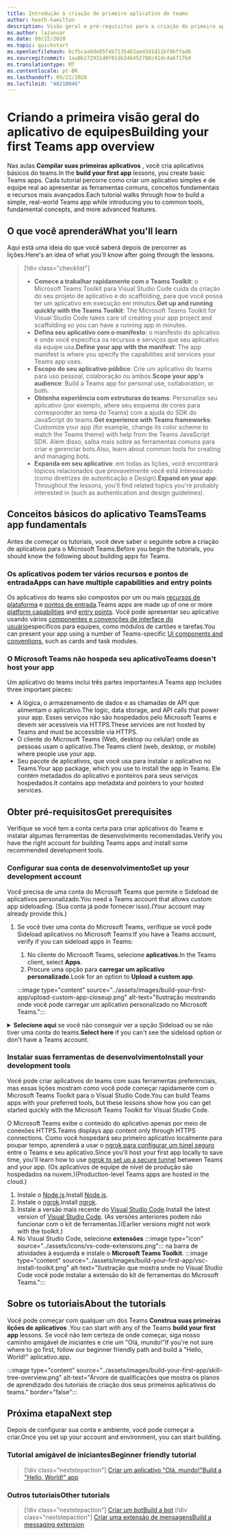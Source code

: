 ```yaml
---
title: Introdução à criação do primeiro aplicativo do teams
author: heath-hamilton
description: Visão geral e pré-requisitos para a criação do primeiro aplicativo do Microsoft Teams
ms.author: lajanuar
ms.date: 09/22/2020
ms.topic: quickstart
ms.openlocfilehash: bcfbcaa9de85f4b7135483aed3d1d11bf8bffad6
ms.sourcegitcommit: 1aa0b172931d0f81db346452788c41dc4a6717b9
ms.translationtype: MT
ms.contentlocale: pt-BR
ms.lasthandoff: 09/22/2020
ms.locfileid: "48210046"
---
```

# <a name="building-your-first-teams-app-overview"></a><span data-ttu-id="5fcb1-103">Criando a primeira visão geral do aplicativo de equipes</span><span class="sxs-lookup"><span data-stu-id="5fcb1-103">Building your first Teams app overview</span></span>

<span data-ttu-id="5fcb1-104">Nas aulas **Compilar suas primeiras aplicativos** , você cria aplicativos básicos do teams.</span><span class="sxs-lookup"><span data-stu-id="5fcb1-104">In the **build your first app** lessons, you create basic Teams apps.</span></span> <span data-ttu-id="5fcb1-105">Cada tutorial percorre como criar um aplicativo simples e de equipe real ao apresentar as ferramentas comuns, conceitos fundamentais e recursos mais avançados.</span><span class="sxs-lookup"><span data-stu-id="5fcb1-105">Each tutorial walks through how to build a simple, real-world Teams app while introducing you to common tools, fundamental concepts, and more advanced features.</span></span>

## <a name="what-youll-learn"></a><span data-ttu-id="5fcb1-106">O que você aprenderá</span><span class="sxs-lookup"><span data-stu-id="5fcb1-106">What you'll learn</span></span>

<span data-ttu-id="5fcb1-107">Aqui está uma ideia do que você saberá depois de percorrer as lições.</span><span class="sxs-lookup"><span data-stu-id="5fcb1-107">Here's an idea of what you'll know after going through the lessons.</span></span>

> [!div class="checklist"]
  >
  > * <span data-ttu-id="5fcb1-108">**Comece a trabalhar rapidamente com o Teams Toolkit**: o Microsoft Teams Toolkit para Visual Studio Code cuida da criação do seu projeto de aplicativo e do scaffolding, para que você possa ter um aplicativo em execução em minutos.</span><span class="sxs-lookup"><span data-stu-id="5fcb1-108">**Get up and running quickly with the Teams Toolkit**: The Microsoft Teams Toolkit for Visual Studio Code takes care of creating your app project and scaffolding so you can have a running app in minutes.</span></span>
  > * <span data-ttu-id="5fcb1-109">**Defina seu aplicativo com o manifesto**: o manifesto do aplicativo é onde você especifica os recursos e serviços que seu aplicativo da equipe usa.</span><span class="sxs-lookup"><span data-stu-id="5fcb1-109">**Define your app with the manifest**: The app manifest is where you specify the capabilities and services your Teams app uses.</span></span>
  > * <span data-ttu-id="5fcb1-110">**Escopo do seu aplicativo público**: Crie um aplicativo do teams para uso pessoal, colaboração ou ambos.</span><span class="sxs-lookup"><span data-stu-id="5fcb1-110">**Scope your app's audience**: Build a Teams app for personal use, collaboration, or both.</span></span>
  > * <span data-ttu-id="5fcb1-111">**Obtenha experiência com estruturas do teams**: Personalize seu aplicativo (por exemplo, altere seu esquema de cores para corresponder ao tema do Teams) com a ajuda do SDK do JavaScript do teams.</span><span class="sxs-lookup"><span data-stu-id="5fcb1-111">**Get experience with Teams frameworks**: Customize your app (for example, change its color scheme to match the Teams theme) with help from the Teams JavaScript SDK.</span></span> <span data-ttu-id="5fcb1-112">Além disso, saiba mais sobre as ferramentas comuns para criar e gerenciar bots.</span><span class="sxs-lookup"><span data-stu-id="5fcb1-112">Also, learn about common tools for creating and managing bots.</span></span>
  > * <span data-ttu-id="5fcb1-113">**Expanda em seu aplicativo**: em todas as lições, você encontrará tópicos relacionados que provavelmente você está interessado (como diretrizes de autenticação e Design).</span><span class="sxs-lookup"><span data-stu-id="5fcb1-113">**Expand on your app**: Throughout the lessons, you'll find related topics you're probably interested in (such as authentication and design guidelines).</span></span>

## <a name="teams-app-fundamentals"></a><span data-ttu-id="5fcb1-114">Conceitos básicos do aplicativo Teams</span><span class="sxs-lookup"><span data-stu-id="5fcb1-114">Teams app fundamentals</span></span>

<span data-ttu-id="5fcb1-115">Antes de começar os tutoriais, você deve saber o seguinte sobre a criação de aplicativos para o Microsoft Teams.</span><span class="sxs-lookup"><span data-stu-id="5fcb1-115">Before you begin the tutorials, you should know the following about building apps for Teams.</span></span>

### <a name="apps-can-have-multiple-capabilities-and-entry-points"></a><span data-ttu-id="5fcb1-116">Os aplicativos podem ter vários recursos e pontos de entrada</span><span class="sxs-lookup"><span data-stu-id="5fcb1-116">Apps can have multiple capabilities and entry points</span></span>

<span data-ttu-id="5fcb1-117">Os aplicativos do teams são compostos por um ou mais [recursos de plataforma](../concepts/capabilities-overview.md) e [pontos de entrada](../concepts/extensibility-points.md).</span><span class="sxs-lookup"><span data-stu-id="5fcb1-117">Teams apps are made up of one or more [platform capabilities](../concepts/capabilities-overview.md) and [entry points](../concepts/extensibility-points.md).</span></span> <span data-ttu-id="5fcb1-118">Você pode apresentar seu aplicativo usando vários [componentes e convenções de interface do usuário](../concepts/extensibility-points.md#ui-components)específicos para equipes, como módulos de cartões e tarefas.</span><span class="sxs-lookup"><span data-stu-id="5fcb1-118">You can present your app using a number of Teams-specific [UI components and conventions](../concepts/extensibility-points.md#ui-components), such as cards and task modules.</span></span>

### <a name="teams-doesnt-host-your-app"></a><span data-ttu-id="5fcb1-119">O Microsoft Teams não hospeda seu aplicativo</span><span class="sxs-lookup"><span data-stu-id="5fcb1-119">Teams doesn't host your app</span></span>

<span data-ttu-id="5fcb1-120">Um aplicativo do teams inclui três partes importantes:</span><span class="sxs-lookup"><span data-stu-id="5fcb1-120">A Teams app includes three important pieces:</span></span>

* <span data-ttu-id="5fcb1-121">A lógica, o armazenamento de dados e as chamadas de API que alimentam o aplicativo.</span><span class="sxs-lookup"><span data-stu-id="5fcb1-121">The logic, data storage, and API calls that power your app.</span></span> <span data-ttu-id="5fcb1-122">Esses serviços não são hospedados pelo Microsoft Teams e devem ser acessíveis via HTTPS.</span><span class="sxs-lookup"><span data-stu-id="5fcb1-122">These services are not hosted by Teams and must be accessible via HTTPS.</span></span>
* <span data-ttu-id="5fcb1-123">O cliente do Microsoft Teams (Web, desktop ou celular) onde as pessoas usam o aplicativo.</span><span class="sxs-lookup"><span data-stu-id="5fcb1-123">The Teams client (web, desktop, or mobile) where people use your app.</span></span>
* <span data-ttu-id="5fcb1-124">Seu pacote de aplicativos, que você usa para instalar o aplicativo no Teams.</span><span class="sxs-lookup"><span data-stu-id="5fcb1-124">Your app package, which you use to install the app in Teams.</span></span> <span data-ttu-id="5fcb1-125">Ele contém metadados do aplicativo e ponteiros para seus serviços hospedados.</span><span class="sxs-lookup"><span data-stu-id="5fcb1-125">It contains app metadata and pointers to your hosted services.</span></span>

## <a name="get-prerequisites"></a><span data-ttu-id="5fcb1-126">Obter pré-requisitos</span><span class="sxs-lookup"><span data-stu-id="5fcb1-126">Get prerequisites</span></span>

<span data-ttu-id="5fcb1-127">Verifique se você tem a conta certa para criar aplicativos do Teams e instalar algumas ferramentas de desenvolvimento recomendadas.</span><span class="sxs-lookup"><span data-stu-id="5fcb1-127">Verify you have the right account for building Teams apps and install some recommended development tools.</span></span>

### <a name="set-up-your-development-account"></a><span data-ttu-id="5fcb1-128">Configurar sua conta de desenvolvimento</span><span class="sxs-lookup"><span data-stu-id="5fcb1-128">Set up your development account</span></span>

<span data-ttu-id="5fcb1-129">Você precisa de uma conta do Microsoft Teams que permite o Sideload de aplicativos personalizado.</span><span class="sxs-lookup"><span data-stu-id="5fcb1-129">You need a Teams account that allows custom app sideloading.</span></span> <span data-ttu-id="5fcb1-130">(Sua conta já pode fornecer isso).</span><span class="sxs-lookup"><span data-stu-id="5fcb1-130">(Your account may already provide this.)</span></span>

1. <span data-ttu-id="5fcb1-131">Se você tiver uma conta do Microsoft Teams, verifique se você pode Sideload aplicativos no Microsoft Teams:</span><span class="sxs-lookup"><span data-stu-id="5fcb1-131">If you have a Teams account, verify if you can sideload apps in Teams:</span></span>
    1. <span data-ttu-id="5fcb1-132">No cliente do Microsoft Teams, selecione **aplicativos**.</span><span class="sxs-lookup"><span data-stu-id="5fcb1-132">In the Teams client, select **Apps**.</span></span>
    1. <span data-ttu-id="5fcb1-133">Procure uma opção para **carregar um aplicativo personalizado**.</span><span class="sxs-lookup"><span data-stu-id="5fcb1-133">Look for an option to **Upload a custom app**.</span></span>

    :::image type="content" source="../assets/images/build-your-first-app/upload-custom-app-closeup.png" alt-text="Ilustração mostrando onde você pode carregar um aplicativo personalizado no Microsoft Teams.":::

<!-- markdownlint-disable MD033 -->
<details>

<summary><span data-ttu-id="5fcb1-135"><b>Selecione aqui</b> se você não conseguir ver a opção Sideload ou se não tiver uma conta do teams.</span><span class="sxs-lookup"><span data-stu-id="5fcb1-135"><b>Select here</b> if you can't see the sideload option or don't have a Teams account.</span></span></summary>

<span data-ttu-id="5fcb1-136">Você pode obter uma conta de teste gratuita do teams que permite que o aplicativo Sideload ingresse no programa de desenvolvedor do 365 da Microsoft.</span><span class="sxs-lookup"><span data-stu-id="5fcb1-136">You can get a free Teams test account that allows app sideloading by joining the Microsoft 365 developer program.</span></span> <span data-ttu-id="5fcb1-137">(O processo de registro leva aproximadamente dois minutos.)</span><span class="sxs-lookup"><span data-stu-id="5fcb1-137">(The registration process takes approximately two minutes.)</span></span>

1. <span data-ttu-id="5fcb1-138">Vá para o [programa Microsoft 365 Developer](https://developer.microsoft.com/microsoft-365/dev-program).</span><span class="sxs-lookup"><span data-stu-id="5fcb1-138">Go to the [Microsoft 365 developer program](https://developer.microsoft.com/microsoft-365/dev-program).</span></span>
1. <span data-ttu-id="5fcb1-139">Selecione **ingressar agora** e siga as instruções na tela.</span><span class="sxs-lookup"><span data-stu-id="5fcb1-139">Select **Join Now** and follow the onscreen instructions.</span></span>
1. <span data-ttu-id="5fcb1-140">Quando você chegar à tela de boas-vindas, selecione **Configurar a assinatura E5**.</span><span class="sxs-lookup"><span data-stu-id="5fcb1-140">When you get to the welcome screen, select **Set up E5 subscription**.</span></span>
1. <span data-ttu-id="5fcb1-141">Configurar sua conta de administrador.</span><span class="sxs-lookup"><span data-stu-id="5fcb1-141">Set up your administrator account.</span></span> <span data-ttu-id="5fcb1-142">Após concluir, você verá uma tela como esta.</span><span class="sxs-lookup"><span data-stu-id="5fcb1-142">Once you finish, you should see a screen like this.</span></span>
:::image type="content" source="../assets/images/build-your-first-app/dev-program-subscription.png" alt-text="Exemplo do que você vê após se inscrever no programa de desenvolvedor do Microsoft 365.":::
1. <span data-ttu-id="5fcb1-144">Faça logon no Microsoft Teams usando a conta de administrador que você acabou de configurar.</span><span class="sxs-lookup"><span data-stu-id="5fcb1-144">Log in to Teams using the administrator account you just set up.</span></span>
1. <span data-ttu-id="5fcb1-145">Verifique se agora você tem a opção **carregar um aplicativo personalizado** .</span><span class="sxs-lookup"><span data-stu-id="5fcb1-145">Verify if you now have the **Upload a custom app** option.</span></span>

</details>

### <a name="install-your-development-tools"></a><span data-ttu-id="5fcb1-146">Instalar suas ferramentas de desenvolvimento</span><span class="sxs-lookup"><span data-stu-id="5fcb1-146">Install your development tools</span></span>

<span data-ttu-id="5fcb1-147">Você pode criar aplicativos do teams com suas ferramentas preferenciais, mas essas lições mostram como você pode começar rapidamente com o Microsoft Teams Toolkit para o Visual Studio Code.</span><span class="sxs-lookup"><span data-stu-id="5fcb1-147">You can build Teams apps with your preferred tools, but these lessons show how you can get started quickly with the Microsoft Teams Toolkit for Visual Studio Code.</span></span>

<span data-ttu-id="5fcb1-148">O Microsoft Teams exibe o conteúdo do aplicativo apenas por meio de conexões HTTPS.</span><span class="sxs-lookup"><span data-stu-id="5fcb1-148">Teams displays app content only through HTTPS connections.</span></span> <span data-ttu-id="5fcb1-149">Como você hospedará seu primeiro aplicativo localmente para poupar tempo, aprenderá a usar o [ngrok para configurar um túnel seguro](../concepts/build-and-test/debug.md#locally-hosted) entre o Teams e seu aplicativo.</span><span class="sxs-lookup"><span data-stu-id="5fcb1-149">Since you'll host your first app locally to save time, you'll learn how to use [ngrok to set up a secure tunnel](../concepts/build-and-test/debug.md#locally-hosted) between Teams and your app.</span></span> <span data-ttu-id="5fcb1-150">(Os aplicativos de equipe de nível de produção são hospedados na nuvem.)</span><span class="sxs-lookup"><span data-stu-id="5fcb1-150">(Production-level Teams apps are hosted in the cloud.)</span></span>

1. <span data-ttu-id="5fcb1-151">Instale o [Node.js](https://nodejs.org/en/).</span><span class="sxs-lookup"><span data-stu-id="5fcb1-151">Install [Node.js](https://nodejs.org/en/).</span></span>
1. <span data-ttu-id="5fcb1-152">Instale o [ngrok](https://ngrok.com/download).</span><span class="sxs-lookup"><span data-stu-id="5fcb1-152">Install [ngrok](https://ngrok.com/download).</span></span>
1. <span data-ttu-id="5fcb1-153">Instale a versão mais recente do [Visual Studio Code](https://code.visualstudio.com/download).</span><span class="sxs-lookup"><span data-stu-id="5fcb1-153">Install the latest version of [Visual Studio Code](https://code.visualstudio.com/download).</span></span> <span data-ttu-id="5fcb1-154">(As versões anteriores podem não funcionar com o kit de ferramentas.)</span><span class="sxs-lookup"><span data-stu-id="5fcb1-154">(Earlier versions might not work with the toolkit.)</span></span>
1. No Visual Studio Code, selecione **extensões** :::image type="icon" source="../assets/icons/vs-code-extensions.png"::: na barra de atividades à esquerda e instale o **Microsoft Teams Toolkit**.
    :::image type="content" source="../assets/images/build-your-first-app/vsc-install-toolkit.png" alt-text="Ilustração que mostra onde no Visual Studio Code você pode instalar a extensão do kit de ferramentas do Microsoft Teams.":::

## <a name="about-the-tutorials"></a><span data-ttu-id="5fcb1-157">Sobre os tutoriais</span><span class="sxs-lookup"><span data-stu-id="5fcb1-157">About the tutorials</span></span>

<span data-ttu-id="5fcb1-158">Você pode começar com qualquer um dos Teams **Construa suas primeiras lições de aplicativos** .</span><span class="sxs-lookup"><span data-stu-id="5fcb1-158">You can start with any of the Teams **build your first app** lessons.</span></span> <span data-ttu-id="5fcb1-159">Se você não tem certeza de onde começar, siga nosso caminho amigável de iniciantes e crie um "Olá, mundo!"</span><span class="sxs-lookup"><span data-stu-id="5fcb1-159">If you're not sure where to go first, follow our beginner friendly path and build a "Hello, World!"</span></span> <span data-ttu-id="5fcb1-160">aplicativo.</span><span class="sxs-lookup"><span data-stu-id="5fcb1-160">app.</span></span>

:::image type="content" source="../assets/images/build-your-first-app/skill-tree-overview.png" alt-text="Árvore de qualificações que mostra os planos de aprendizado dos tutoriais de criação dos seus primeiros aplicativos do teams." border="false":::

## <a name="next-step"></a><span data-ttu-id="5fcb1-162">Próxima etapa</span><span class="sxs-lookup"><span data-stu-id="5fcb1-162">Next step</span></span>

<span data-ttu-id="5fcb1-163">Depois de configurar sua conta e ambiente, você pode começar a criar.</span><span class="sxs-lookup"><span data-stu-id="5fcb1-163">Once you set up your account and environment, you can start building.</span></span>

### <a name="beginner-friendly-tutorial"></a><span data-ttu-id="5fcb1-164">Tutorial amigável de iniciantes</span><span class="sxs-lookup"><span data-stu-id="5fcb1-164">Beginner friendly tutorial</span></span>

> [!div class="nextstepaction"]
> [<span data-ttu-id="5fcb1-165">Criar um aplicativo "Olá, mundo!"</span><span class="sxs-lookup"><span data-stu-id="5fcb1-165">Build a "Hello, World!" app</span></span>](../build-your-first-app/build-and-run.md)

### <a name="other-tutorials"></a><span data-ttu-id="5fcb1-166">Outros tutoriais</span><span class="sxs-lookup"><span data-stu-id="5fcb1-166">Other tutorials</span></span>

> [!div class="nextstepaction"]
> [<span data-ttu-id="5fcb1-167">Criar um bot</span><span class="sxs-lookup"><span data-stu-id="5fcb1-167">Build a bot</span></span>](../build-your-first-app/build-bot.md)
> [!div class="nextstepaction"]
> [<span data-ttu-id="5fcb1-168">Criar uma extensão de mensagens</span><span class="sxs-lookup"><span data-stu-id="5fcb1-168">Build a messaging extension</span></span>](../build-your-first-app/build-messaging-extension.md)